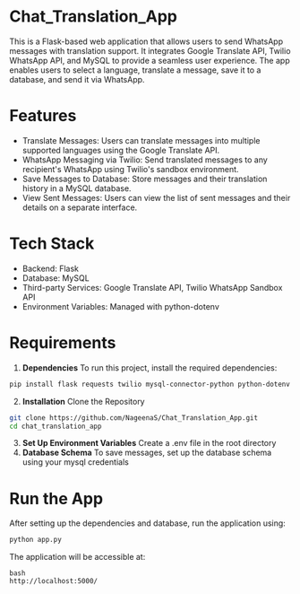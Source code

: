 # Chat_Translation_App

This is a Flask-based web application that allows users to send WhatsApp messages with translation support. It integrates Google Translate API, Twilio WhatsApp API, and MySQL to provide a seamless user experience. The app enables users to select a language, translate a message, save it to a database, and send it via WhatsApp.

# Features
- Translate Messages: Users can translate messages into multiple supported languages using the Google Translate API.
- WhatsApp Messaging via Twilio: Send translated messages to any recipient's WhatsApp using Twilio's sandbox environment.
- Save Messages to Database: Store messages and their translation history in a MySQL database.
- View Sent Messages: Users can view the list of sent messages and their details on a separate interface.

# Tech Stack
- Backend: Flask
- Database: MySQL
- Third-party Services: Google Translate API, Twilio WhatsApp Sandbox API
- Environment Variables: Managed with python-dotenv
  
# Requirements
1. **Dependencies**
To run this project, install the required dependencies:
```bash
pip install flask requests twilio mysql-connector-python python-dotenv
```
2. **Installation**
Clone the Repository
```bash
git clone https://github.com/NageenaS/Chat_Translation_App.git
cd chat_translation_app
```
3. **Set Up Environment Variables**
Create a .env file in the root directory
4. **Database Schema**
To save messages, set up the database schema using your mysql credentials

# Run the App
After setting up the dependencies and database, run the application using:

```bash
python app.py
```
The application will be accessible at:
```
bash
http://localhost:5000/
```

